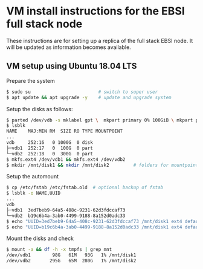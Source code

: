 # VM install instructions for the EBSI full stack node

These instructions are for setting up a replica of the full stack EBSI node. It will be updated as information becomes available.

## VM setup using Ubuntu 18.04 LTS

Prepare the system
```bash
$ sudo su                         # switch to super user
$ apt update && apt upgrade -y    # update and upgrade system
```
Setup the disks as follows:

```bash
$ parted /dev/vdb -s mklabel gpt \  mkpart primary 0% 100GiB \ mkpart primary 100GiB 400GiB
$ lsblk
NAME    MAJ:MIN RM  SIZE RO TYPE MOUNTPOINT
...
vdb     252:16   0 1000G  0 disk
├─vdb1  252:17   0  100G  0 part
└─vdb2  252:18   0  300G  0 part
$ mkfs.ext4 /dev/vdb1 && mkfs.ext4 /dev/vdb2
$ mkdir /mnt/disk1 && mkdir /mnt/disk2         # folders for mountpoint
```
Setup the automount

```bash
$ cp /etc/fstab /etc/fstab.old  # optional backup of fstab
$ lsblk -o NAME,UUID
...
vdb
├─vdb1  3ed7beb9-64a5-408c-9231-62d3fdccaf73
└─vdb2  b19c6b4a-3ab0-4499-9188-8a152d0adc33
$ echo "UUID=3ed7beb9-64a5-408c-9231-62d3fdccaf73 /mnt/disk1 ext4 defaults 0 0" >> /etc/fstab
$ echo "UUID=b19c6b4a-3ab0-4499-9188-8a152d0adc33 /mnt/disk1 ext4 defaults 0 0" >> /etc/fstab
```
Mount the disks and check
```bash
$ mount -a && df -h -x tmpfs | grep mnt
/dev/vdb1        98G   61M   93G   1% /mnt/disk1
/dev/vdb2       295G   65M  280G   1% /mnt/disk2
```

